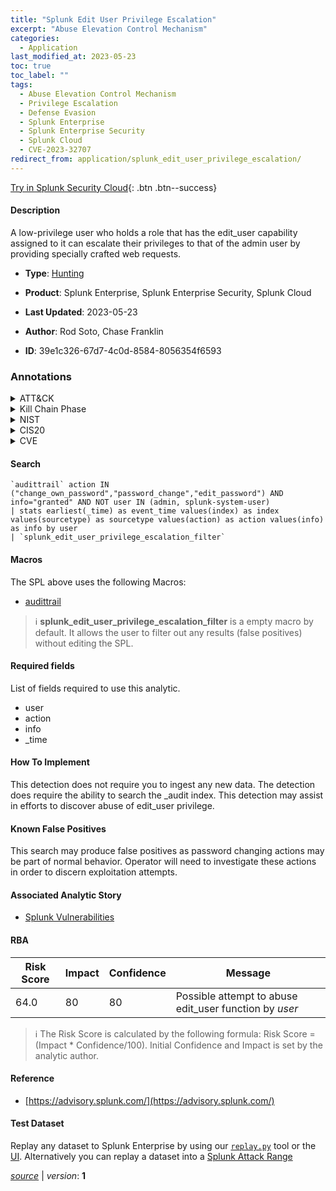 ```yaml
---
title: "Splunk Edit User Privilege Escalation"
excerpt: "Abuse Elevation Control Mechanism"
categories:
  - Application
last_modified_at: 2023-05-23
toc: true
toc_label: ""
tags:
  - Abuse Elevation Control Mechanism
  - Privilege Escalation
  - Defense Evasion
  - Splunk Enterprise
  - Splunk Enterprise Security
  - Splunk Cloud
  - CVE-2023-32707
redirect_from: application/splunk_edit_user_privilege_escalation/
---
```




[Try in Splunk Security Cloud](https://www.splunk.com/en_us/cyber-security.html){: .btn .btn--success}

#### Description

A low-privilege user who holds a role that has the edit_user capability assigned to it can escalate their privileges to that of the admin user by providing specially crafted web requests.

- **Type**: [Hunting](https://github.com/splunk/security_content/wiki/Detection-Analytic-Types)
- **Product**: Splunk Enterprise, Splunk Enterprise Security, Splunk Cloud

- **Last Updated**: 2023-05-23
- **Author**: Rod Soto, Chase Franklin
- **ID**: 39e1c326-67d7-4c0d-8584-8056354f6593

### Annotations
<details>
  <summary>ATT&CK</summary>

<div markdown="1">

#### [ATT&CK](https://attack.mitre.org/)

| ID          | Technique   | Tactic         |
| ----------- | ----------- |--------------- |
| [T1548](https://attack.mitre.org/techniques/T1548/) | Abuse Elevation Control Mechanism | Privilege Escalation, Defense Evasion |

</div>
</details>


<details>
  <summary>Kill Chain Phase</summary>

<div markdown="1">

* Exploitation


</div>
</details>


<details>
  <summary>NIST</summary>

<div markdown="1">

* DE.AE



</div>
</details>

<details>
  <summary>CIS20</summary>

<div markdown="1">

* CIS 10



</div>
</details>

<details>
  <summary>CVE</summary>

<div markdown="1">

| ID          | Summary | [CVSS](https://nvd.nist.gov/vuln-metrics/cvss) |
| ----------- | ----------- | -------------- |
| [CVE-2023-32707](https://nvd.nist.gov/vuln/detail/CVE-2023-32707) | In versions of Splunk Enterprise below 9.0.5, 8.2.11, and 8.1.14, and Splunk Cloud Platform below version 9.0.2303.100, a low-privileged user who holds a role that has the ‘edit_user’ capability assigned to it can escalate their privileges to that of the admin user by providing specially crafted web requests. | None |



</div>
</details>


#### Search

```
`audittrail` action IN ("change_own_password","password_change","edit_password") AND info="granted" AND NOT user IN (admin, splunk-system-user) 
| stats earliest(_time) as event_time values(index) as index values(sourcetype) as sourcetype values(action) as action values(info) as info by user 
| `splunk_edit_user_privilege_escalation_filter`
```

#### Macros
The SPL above uses the following Macros:
* [audittrail](https://github.com/splunk/security_content/blob/develop/macros/audittrail.yml)

> :information_source:
> **splunk_edit_user_privilege_escalation_filter** is a empty macro by default. It allows the user to filter out any results (false positives) without editing the SPL.



#### Required fields
List of fields required to use this analytic.
* user
* action
* info
* _time



#### How To Implement
This detection does not require you to ingest any new data. The detection does require the ability to search the _audit index. This detection may assist in efforts to discover abuse of edit_user privilege.
#### Known False Positives
This search may produce false positives as password changing actions may be part of normal behavior. Operator will need to investigate these actions in order to discern exploitation attempts.

#### Associated Analytic Story
* [Splunk Vulnerabilities](/stories/splunk_vulnerabilities)




#### RBA

| Risk Score  | Impact      | Confidence   | Message      |
| ----------- | ----------- |--------------|--------------|
| 64.0 | 80 | 80 | Possible attempt to abuse edit_user function by $user$ |


> :information_source:
> The Risk Score is calculated by the following formula: Risk Score = (Impact * Confidence/100). Initial Confidence and Impact is set by the analytic author.


#### Reference

* [https://advisory.splunk.com/](https://advisory.splunk.com/)



#### Test Dataset
Replay any dataset to Splunk Enterprise by using our [`replay.py`](https://github.com/splunk/attack_data#using-replaypy) tool or the [UI](https://github.com/splunk/attack_data#using-ui).
Alternatively you can replay a dataset into a [Splunk Attack Range](https://github.com/splunk/attack_range#replay-dumps-into-attack-range-splunk-server)




[*source*](https://github.com/splunk/security_content/tree/develop/detections/application/splunk_edit_user_privilege_escalation.yml) \| *version*: **1**